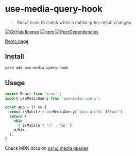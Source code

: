 # use-media-query-hook
> React hook to check when a media query result changes

[![GitHub license](https://img.shields.io/badge/license-MIT-blue.svg)](./LICENSE)
[![npm](https://img.shields.io/npm/v/use-media-query-hook.svg)](https://www.npmjs.com/package/use-media-query-hook)
[![PeerDependencies](https://img.shields.io/david/peer/carloluis/use-media-query-hook.svg)](https://david-dm.org/carloluis/use-media-query-hook?type=peer)

[Demo page](https://carloluis.github.io/use-media-query-hook/)

## Install

```bash
yarn add use-media-query-hook
```

## Usage

```jsx
import React from 'react';
import useMediaQuery from 'use-media-query';

const App = () => {
  const isMobile = useMediaQuery('(max-width: 425px)')
  return (
    <h1>
      { isMobile ? '📱' : '💻' }
    </h1>
  );
}
```

Check MDN docs on [using media queries](https://developer.mozilla.org/en-US/docs/Web/CSS/Media_Queries/Using_media_queries "Using media queries")

